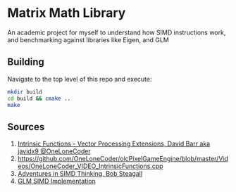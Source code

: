 # Matrix Math Library
An academic project for myself to understand how SIMD instructions work, and benchmarking against libraries like Eigen, and GLM

## Building

Navigate to the top level of this repo and execute:
```bash
mkdir build
cd build && cmake ..
make
```	

## Sources
1. [ Intrinsic Functions - Vector Processing Extensions, David Barr aka javidx9 @OneLoneCoder ]( https://www.youtube.com/watch?v=x9Scb5Mku1g&list=WL&index=14 )
2. https://github.com/OneLoneCoder/olcPixelGameEngine/blob/master/Videos/OneLoneCoder_VIDEO_IntrinsicFunctions.cpp
3. [ Adventures in SIMD Thinking, Bob Steagall ]( https://www.youtube.com/watch?v=qejTqnxQRcw&t=649s )
4. [ GLM SIMD Implementation ]( https://github.com/g-truc/glm/tree/master/glm/simd )